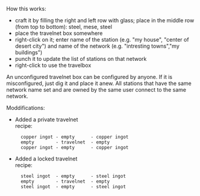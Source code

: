 
How this works: 

- craft it by filling the right and left row with glass; place in the middle row (from top to bottom): steel, mese, steel
- place the travelnet box somewhere
- right-click on it; enter name of the station (e.g. "my house", "center of desert city") and name of the network (e.g. "intresting towns","my buildings")
- punch it to update the list of stations on that network
- right-click to use the travelbox

An unconfigured travelnet box can be configured by anyone. If it is misconfigured, just dig it and place it anew.
All stations that have the same network name set and are owned by the same user connect to the same network.

Moddifications:
  - Added a private travelnet</br>
    recipe:
    ```
      copper ingot - empty      - copper ingot
      empty        - travelnet  - empty
      copper ingot - empty      - copper ingot
      ```
  - Added a locked travelnet</br>
    recipe:
    ```
      steel ingot  - empty      - steel ingot
      empty        - travelnet  - empty
      steel ingot  - empty      - steel ingot
      ```
